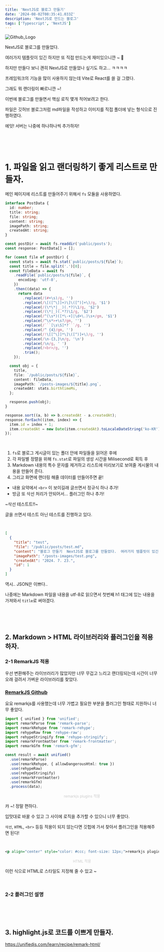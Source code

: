 ```yaml
---
title: 'NextJS로 블로그 만들기'
date: '2024-08-02T08:35:41.033Z'
description: 'NextJS로 만드는 블로그'
tags: ['Typescript', 'NextJS']
---
```


![Github_Logo](make-blog/index.png)

NextJS로 블로그를 만들었다.

여러가지 템플릿이 있긴 하지만 또 직접 만드는게 재미있으니깐 ~ 🌟

하지만 만들다 보니 괜히 NextJS로 만들었나 싶기도 하고... ㅋㅋㅋㅋ

프레임워크의 기능을 많이 사용하지 않는데 Vite로 React를 쓸 걸 그랬다.

그래도 뭐 랜더링이 빠르니깐 ~!

이번에 블로그를 만들면서 핵심 로직 몇개 적어보려고 한다.

파일은 깃허브 블로그처럼 md파일을 작성하고 이미지를 직접 폴더에 넣는 형식으로 진행하였다.

에잇! 서버는 나중에 하나하나씩 추가하자!

<br><br><br>

# 1. 파일을 읽고 랜더링하기 좋게 리스트로 만들자.

메인 페이지에 리스트를 만들어주기 위해서 `fs` 모듈을 사용하였다.

````typescript
interface PostData {
  id: number;
  title: string;
  file: string;
  content: string;
  imagePath: string;
  createdAt: string;
}

const postDir = await fs.readdir('public/posts');
const response: PostData[] = [];

for (const file of postDir) {
  const stats = await fs.stat(`public/posts/${file}`);
  const title = file.split('.')[0];
  const fileData = await fs
    .readFile(`public/posts/${file}`, {
      encoding: 'utf-8',
    })
    .then((data) => {
      return data
        .replace(/(#+\s)/g, '')
        .replace(/\[([^\]]+)\]\([^)]+\)/g, '$1')
        .replace(/(\*\*|__)(.*?)\1/g, '$2')
        .replace(/(\*|_)(.*?)\1/g, '$2')
        .replace(/^(\s*)([*\-+]|\d+\.)\s+/gm, '$1')
        .replace(/^\s*>+\s?/gm, '')
        .replace(/```[\s\S]*?```/g, '')
        .replace(/^ {4}/gm, '')
        .replace(/!\[[^\]]*\]\([^)]+\)/g, '')
        .replace(/\n-{3,}\n/g, '\n')
        .replace(/\n/g, ' ')
        .replace(/<br>/g, '')
        .trim();
    });

  const obj = {
    title,
    file: `/public/posts/${file}`,
    content: fileData,
    imagePath: `/posts-images/${title}.png`,
    createdAt: stats.birthtimeMs,
  };

  response.push(obj);
}

response.sort((a, b) => b.createdAt - a.createdAt);
response.forEach((item, index) => {
  item.id = index + 1;
  item.createdAt = new Date(item.createdAt).toLocaleDateString('ko-KR');
});
````

<br>

1. `fs`로 블로그 게시글이 있는 폴더 안에 파일들을 읽어온 후에
2. 각 파일별 정렬을 위해 `fs.stat`로 파일의 생성 시간을 Milisecond로 획득 후
3. Markdown 내용의 특수 문자를 제거하고 리스트에 미리보기로 보여줄 게시물의 내용을 만들어 준다.
4. 그리고 화면에 랜더링 해줄 데이터를 만들어주면 끝!

- 내용 요약에서 `<br>` 이 보이길래 글쓰면서 정규식 하나 추가!
- 방금 또 삭선 처리가 안되어서... 플러그인 하나 추가!

~삭선 테스트트!!~

글을 쓰면서 테스트 아닌 테스트를 진행하고 있다.

<br>

```json
[
  {
    "title": "test",
    "file": "/public/posts/test.md",
    "content": "블로그 만들기  NextJS로 블로그를 만들었다.  여러가지 템플릿이 있긴 하지만 또 직접 만드는게 재미있으니깐 ~ 🌟",
    "imagePath": "/posts-images/test.png",
    "createdAt": "2024. 7. 23.",
    "id": 1
  }
]
```

역시.. JSON은 이쁘다..

나중에는 Markdown 파일을 내용을 utf-8로 읽으면서 첫번째 h1 태그에 있는 내용을 가져와서 `title`로 써야겠다.

<br><br><br>

## 2. Markdown > HTML 라이브러리와 플러그인을 적용하자.

### 2-1 RemarkJS 적용

우선 변환해주는 라이브러리가 많았지만 너무 무겁고 느리고 랜더링되는데 시간이 너무 오래 걸려서 가벼운 라이브러리를 찾았다.

### [RemarkJS Github](https://github.com/remarkjs/remark)

요요 remarkjs를 사용했는데 너무 가볍고 필요한 부분을 플러그인 형태로 지원하니 너무 좋았다.

```typescript
import { unified } from 'unified';
import remarkParse from 'remark-parse';
import remarkRehype from 'remark-rehype';
import rehypeRaw from 'rehype-raw';
import rehypeStringify from 'rehype-stringify';
import remarkFrontmatter from 'remark-frontmatter';
import remarkGfm from 'remark-gfm';

const result = await unified()
  .use(remarkParse)
  .use(remarkRehype, { allowDangerousHtml: true })
  .use(rehypeRaw)
  .use(rehypeStringify)
  .use(remarkFrontmatter)
  .use(remarkGfm)
  .process(data);
```

<p align="center" style="color: #ccc; font-size: 12px;">remarkjs plugins 적용</p>

캬 ~! 정말 편하다.

입맛대로 바꿀 수 있고 그 사이에 로직을 추가할 수 있으니 너무 좋았다.

`삭선`, `HTML`, `<br>` 등등 적용이 되지 않는다면 깃헙에 가서 찾아서 플러그인을 적용해주면 된다!

<br>

```xml
<p align="center" style="color: #ccc; font-size: 12px;">remarkjs plugins 적용</p>
```

<p align="center" style="color: #ccc; font-size: 12px;">HTML 적용</p>

이런 식으로 HTML로 스타일도 지정해 줄 수 있고 ~

<br>

### 2-2 플러그인 설명

<br><br><br>

## 3. highlight.js로 코드를 이쁘게 만들자.

https://unifiedjs.com/learn/recipe/remark-html/
